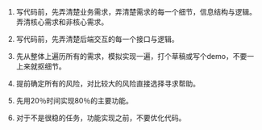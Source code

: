 1. 写代码前，先弄清楚业务需求，弄清楚需求的每一个细节，信息结构与逻辑。弄清核心需求和非核心需求。

2. 写代码前，先弄清楚后端交互的每一个接口与逻辑。

3. 先从整体上遍历所有的需求，模拟实现一遍，打个草稿或写个demo，不要一上来就抠细节。

4. 提前确定所有的风险，对比较大的风险直接选择寻求帮助。

5. 先用20％时间实现80％的主要功能。

6. 对于不是很稳的任务，功能实现之前，不要优化代码。
